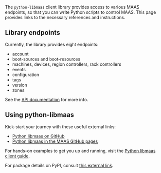 The `python-libmaas` client library provides access to various MAAS endpoints, so that you can write Python scripts to control MAAS.  This page provides links to the necessary references and instructions.

## Library endpoints

Currently, the library provides eight endpoints:

- account
- boot-sources and boot-resources
- machines, devices, region controllers, rack controllers
- events
- configuration
- tags
- version
- zones

See the [API documentation](https://canonical.com/maas/docs/api) for more info.

## Using python-libmaas

Kick-start your journey with these useful external links:

- [Python libmaas on GitHub](https://github.com/maas/python-libmaas)
- [Python libmaas in the MAAS GitHub pages](http://maas.github.io/python-libmaas/index.html)

For hands-on examples to get you up and running, visit the [Python libmaas client guide](https://maas.github.io/python-libmaas/client/index.html).

For package details on PyPI, consult [this external link](https://pypi.python.org/pypi/python-libmaas).
